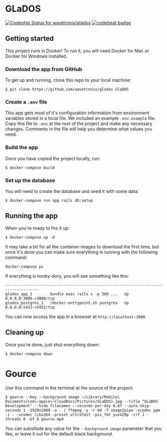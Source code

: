 # GLaDOS

[ ![Codeship Status for wavetronix/glados](https://app.codeship.com/projects/e318e0e0-a906-0134-18e9-4e0002e2f9ac/status?branch=master)](https://app.codeship.com/projects/191513)
[![codebeat badge](https://codebeat.co/badges/fedc55e1-aa4c-4be4-be6b-38c23eeadd37)](https://codebeat.co/projects/github-com-wavetronix-glados)

## Getting started

This project runs in Docker! To run it, you will need Docker for Mac or Docker
for Windows installed.

### Download the app from GitHub

To get up and running, clone this repo to your
local machine:

```
$ git clone https://github.com/wavetronix/glados GlaDOS
```

### Create a `.env` file

This app gets most of it's configuration information from environment variables
stored in a local file. We included an example `.env.example` file. Copy this
file to `.env` at the root of the project and make any necessary changes.
Comments in the file will help you determine what values you need.

### Build the app
Once you have copied the project locally, run:

```
$ docker-compose build
```

### Set up the database

You will need to create the database and seed it with some data:

```
$ docker-compose run app rails db:setup
```

## Running the app

When you're ready to fire it up:

```
$ docker-compose up -d
```

It may take a bit for all the container images to download the first time, but once it's done you can make sure everything is running with the following command:

```
docker-compose ps
```

If everything is honky-dory, you will see something like this:

```
-------------------------------------------------------------------------------------
glados_app_1        bundle exec rails s -p 300 ...   Up      0.0.0.0:3000->3000/tcp
glados_postgres_1   /docker-entrypoint.sh postgres   Up      0.0.0.0:5433->5432/tcp
```

You can now access the app in a browser at `http://localhost:3000`.

## Cleaning up

Once you're done, just shut everything down:

```
$ docker-compose down
```

# Gource

Use this command in the terminal at the source of the project:

```
$ gource --key --background-image ~/Library/Mobile\ Documents/com\~apple\~CloudDocs/Pictures/GLaDOS1.jpg --title "GLaDOS Development" --hide filenames --seconds-per-day 0.67 --auto-skip-seconds 1 -1920x1080 -o - | ffmpeg -y -r 60 -f image2pipe -vcodec ppm -i - -vcodec libx264 -preset ultrafast -pix_fmt yuv420p -crf 1 -threads 0 -bf 0 gource.mp4
```

You can substitute any value for the `--background-image` parameter that you like, or leave it out for the default black background.
